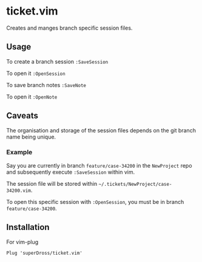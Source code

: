 # ticket.vim

Creates and manges branch specific session files.

## Usage

To create a branch session `:SaveSession`

To open it `:OpenSession`

To save branch notes `:SaveNote`

To open it `:OpenNote`

## Caveats

The organisation and storage of the session files depends on the git branch name being unique.

### Example

Say you are currently in branch `feature/case-34200` in the `NewProject` repo and subsequently execute `:SaveSession` within vim.

The session file will be stored within `~/.tickets/NewProject/case-34200.vim`.

To open this specific session with `:OpenSession`, you must be in branch `feature/case-34200`.

## Installation

For vim-plug

```vim
Plug 'superDross/ticket.vim'
```
